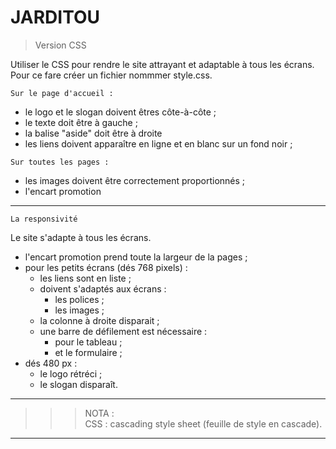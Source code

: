 # **JARDITOU**

> Version CSS

Utiliser le CSS pour rendre le site attrayant et adaptable à tous les écrans. Pour ce fare créer un fichier nommmer style.css.

```
Sur le page d'accueil :
```
- le logo et le slogan doivent êtres côte-à-côte ;
- le texte doit être à gauche ;
- la balise "aside" doit être à droite
- les liens doivent apparaître en ligne et en blanc sur un fond noir ;
```
Sur toutes les pages :
```
- les images doivent être correctement proportionnés ;
- l'encart promotion

___
```
La responsivité
```
Le site s'adapte à tous les écrans.
- l'encart promotion prend toute la largeur de la pages ;
- pour les petits écrans (dés 768 pixels) :
    - les liens sont en liste ;
    - doivent s'adaptés aux écrans :
        - les polices ;
        - les images ;
    - la colonne à droite disparait ;
    - une barre de défilement est nécessaire :
        - pour le tableau ;
        - et le formulaire ;         
- dés 480 px :
    - le logo rétréci ;
    - le slogan disparaît.

___
>>> NOTA :  
CSS : cascading style sheet (feuille de style en cascade).
___